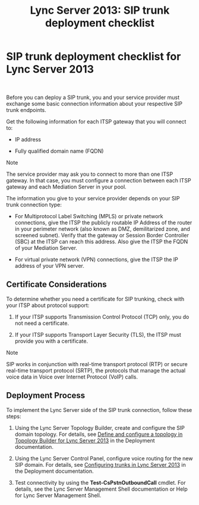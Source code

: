 ﻿---
title: 'Lync Server 2013: SIP trunk deployment checklist'
TOCTitle: SIP trunk deployment checklist
ms:assetid: 94f4f03e-19d5-4198-92be-e4076dbb959a
ms:mtpsurl: https://technet.microsoft.com/en-us/library/Gg398755(v=OCS.15)
ms:contentKeyID: 48184891
ms.date: 07/23/2014
mtps_version: v=OCS.15
---

# SIP trunk deployment checklist for Lync Server 2013

 


Before you can deploy a SIP trunk, you and your service provider must exchange some basic connection information about your respective SIP trunk endpoints.

Get the following information for each ITSP gateway that you will connect to:

  - IP address

  - Fully qualified domain name (FQDN)


> [!NOTE]
> The service provider may ask you to connect to more than one ITSP gateway. In that case, you must configure a connection between each ITSP gateway and each Mediation Server in your pool.



The information you give to your service provider depends on your SIP trunk connection type:

  - For Multiprotocol Label Switching (MPLS) or private network connections, give the ITSP the publicly routable IP Address of the router in your perimeter network (also known as DMZ, demilitarized zone, and screened subnet). Verify that the gateway or Session Border Controller (SBC) at the ITSP can reach this address. Also give the ITSP the FQDN of your Mediation Server.

  - For virtual private network (VPN) connections, give the ITSP the IP address of your VPN server.

## Certificate Considerations

To determine whether you need a certificate for SIP trunking, check with your ITSP about protocol support:

1.  If your ITSP supports Transmission Control Protocol (TCP) only, you do not need a certificate.

2.  If your ITSP supports Transport Layer Security (TLS), the ITSP must provide you with a certificate.


> [!NOTE]
> SIP works in conjunction with real-time transport protocol (RTP) or secure real-time transport protocol (SRTP), the protocols that manage the actual voice data in Voice over Internet Protocol (VoIP) calls.



## Deployment Process

To implement the Lync Server side of the SIP trunk connection, follow these steps:

1.  Using the Lync Server Topology Builder, create and configure the SIP domain topology. For details, see [Define and configure a topology in Topology Builder for Lync Server 2013](lync-server-2013-define-and-configure-a-topology-in-topology-builder.md) in the Deployment documentation.

2.  Using the Lync Server Control Panel, configure voice routing for the new SIP domain. For details, see [Configuring trunks in Lync Server 2013](lync-server-2013-configuring-trunks.md) in the Deployment documentation.

3.  Test connectivity by using the **Test-CsPstnOutboundCall** cmdlet. For details, see the Lync Server Management Shell documentation or Help for Lync Server Management Shell.

